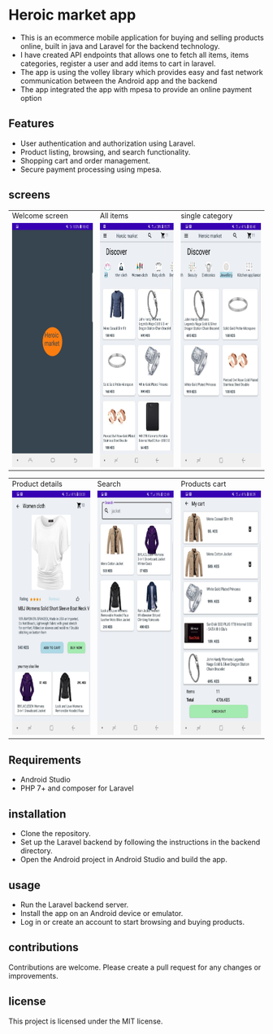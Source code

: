 # Heroic market app

- This is an ecommerce mobile application for buying and selling products online, 
built in java  and Laravel for the backend technology.
- I have created  API endpoints that allows one to fetch all items, items categories, 
register a user and add items to cart in laravel.
- The app is using  the volley library which provides easy and fast network communication between the  Android app and the backend
- The app integrated the app with mpesa to provide an online  payment option


## Features

- User authentication and authorization using Laravel.
- Product listing, browsing, and search functionality.
- Shopping cart and order management.
- Secure payment processing using mpesa.

## screens

<table>
	  <tr>
		 <td>Welcome screen</td>
		  <td>All items</td>
		  <td>single category</td>
	  </tr>
	  <tr>
		 <td><img src="Screenshots/pic1.jpg" width=270 height=480></td>
		 <td><img src="Screenshots/pic2.jpg" width=270 height=480></td>
		 <td><img src="Screenshots/pic3.jpg" width=270 height=480></td>
	  </tr>
	 </table>


<table>
	  <tr>
		 <td>Product details</td>
		  <td>Search</td>
		  <td>Products cart</td>
	  </tr>
	  <tr>
		 <td><img src="Screenshots/pic4.jpg" width=270 height=480></td>
		 <td><img src="Screenshots/pic5.jpg" width=270 height=480></td>
		 <td><img src="Screenshots/pic6.jpg" width=270 height=480></td>
	  </tr>
	 </table>

## Requirements

- Android Studio
- PHP 7+ and composer for Laravel


## installation

- Clone the repository.
- Set up the Laravel backend by following the instructions in the backend directory.
- Open the Android project in Android Studio and build the app.

## usage

- Run the Laravel backend server.
- Install the app on an Android device or emulator.
- Log in or create an account to start browsing and buying products.

## contributions
Contributions are welcome. Please create a pull request for any changes or improvements.

## license

This project is licensed under the MIT license.




